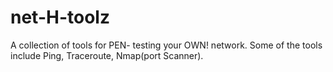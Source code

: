 # net-H-toolz
A collection of tools for PEN- testing your OWN! network. Some of the tools include Ping, Traceroute, Nmap(port Scanner).

